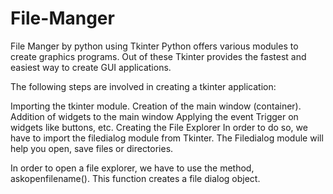 # File-Manger
File Manger by python using Tkinter
Python offers various modules to create graphics programs. Out of these Tkinter provides the fastest and easiest way to create GUI applications.

The following steps are involved in creating a tkinter application:

 Importing the tkinter module.
Creation of the main window (container).
Addition of widgets to the main window
Applying the event Trigger on widgets like buttons, etc.
Creating the File Explorer
In order to do so, we have to import the filedialog module from Tkinter. The Filedialog module will help you open, save files or directories.

In order to open a file explorer, we have to use the method, askopenfilename(). This function creates a file dialog object.
